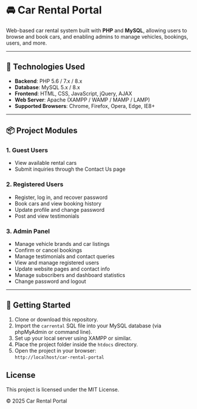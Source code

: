 
# 🚘 Car Rental Portal

Web-based car rental system built with **PHP** and **MySQL**, allowing users to browse and book cars, and enabling admins to manage vehicles, bookings, users, and more.

---

## 🔧 Technologies Used

- **Backend**: PHP 5.6 / 7.x / 8.x
- **Database**: MySQL 5.x / 8.x
- **Frontend**: HTML, CSS, JavaScript, jQuery, AJAX
- **Web Server**: Apache (XAMPP / WAMP / MAMP / LAMP)
- **Supported Browsers**: Chrome, Firefox, Opera, Edge, IE8+

---

## 📦 Project Modules

### 1. Guest Users
- View available rental cars
- Submit inquiries through the Contact Us page

### 2. Registered Users
- Register, log in, and recover password
- Book cars and view booking history
- Update profile and change password
- Post and view testimonials

### 3. Admin Panel
- Manage vehicle brands and car listings
- Confirm or cancel bookings
- Manage testimonials and contact queries
- View and manage registered users
- Update website pages and contact info
- Manage subscribers and dashboard statistics
- Change password and logout

---

## 🚀 Getting Started

1. Clone or download this repository.
2. Import the `carrental` SQL file into your MySQL database (via phpMyAdmin or command line).
3. Set up your local server using XAMPP or similar.
4. Place the project folder inside the `htdocs` directory.
5. Open the project in your browser:  
   `http://localhost/car-rental-portal`

## License

This project is licensed under the MIT License.

© 2025 Car Rental Portal

